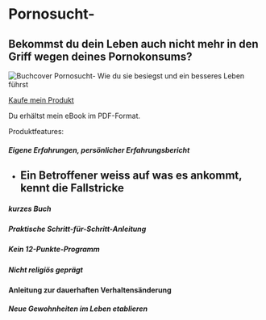 # Pornosucht-

## Bekommst du dein Leben auch nicht mehr in den Griff wegen deines Pornokonsums?

![Buchcover Pornosucht- Wie du sie besiegst und ein besseres Leben führst](https://res.cloudinary.com/jenslaufer/image/upload/c_scale,q_65,w_800/v1581591550/3D_Book_German.jpg)

<script src="https://gumroad.com/js/gumroad.js"></script>

<a class="gumroad-button" href="https://gum.co/pornosucht?wanted=true" target="_blank" data-gumroad-single-product="true">Kaufe mein Produkt</a>

Du erhältst mein eBook im PDF-Format.

Produktfeatures:

##### Eigene Erfahrungen, persönlicher Erfahrungsbericht

- Ein Betroffener weiss auf was es ankommt, kennt die Fallstricke
  -

##### kurzes Buch

##### Praktische Schritt-für-Schritt-Anleitung

##### Kein 12-Punkte-Programm

##### Nicht religiös geprägt

#### Anleitung zur dauerhaften Verhaltensänderung

##### Neue Gewohnheiten im Leben etablieren
